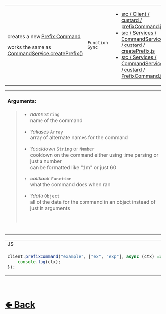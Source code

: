 <table>
<tr><td>

creates a new [Prefix Command](https://github.com/shysolocup/noscord.js/SlashCommand)<br>

works the same as [CommandService.createPrefix()](https://github.com/shysolocup/noscord.js/wiki/CommandService.createPrefix())

</td><td> 

`Function` `Sync`

</td><td>

- [src / Client / custard / prefixCommand.js](https://github.com/shysolocup/noscord.js/blob/main/src/Client/custard/prefixCommand.js)
- [src / Services / CommandService / custard / createPrefix.js](https://github.com/shysolocup/noscord.js/blob/main/src/Services/CommandService/custard/createPrefix.js)
- [src / Services / CommandService / custard / PrefixCommand.js](https://github.com/shysolocup/noscord.js/blob/main/src/Services/CommandService/custard/PrefixCommand.js)


</td></tr>

</table>

<table>
<tr>

<td>

#### Arguments:
> - *name* `String`<br>
> name of the command
>
> - *?aliases* `Array`<br>
> array of alternate names for the command
>
> - *?cooldown* `String` or `Number`<br>
> cooldown on the command either using time parsing or just a number<br>
> can be formatted like "1m" or just 60
>
> - *callback* `Function`<br>
> what the command does when ran
>
> - *?data* `Object`<br>
> all of the data for the command in an object instead of just in arguments
> <br>

<br>

</td>

</table>

<table>

<tr><td> JS </td></tr>

<tr><td>

```js
client.prefixCommand("example", ["ex", "exp"], async (ctx) => {      
    console.log(ctx);
});
```

</td></tr>
</table>

<br> <h1> [🢀 Back](https://github.com/shysolocup/noscord.js/wiki/Client-Elements) </h1>